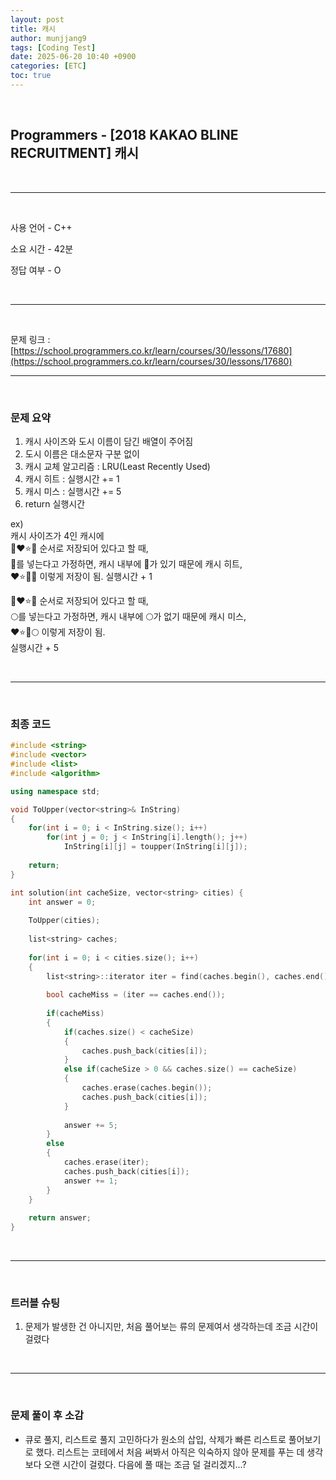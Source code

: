 ```yaml
---
layout: post
title: 캐시
author: munjjang9
tags: [Coding Test]
date: 2025-06-20 10:40 +0900
categories: [ETC]
toc: true
---
```


<br>

## Programmers - [2018 KAKAO BLINE RECRUITMENT] 캐시

<br>

---

<br>

사용 언어 - C++

소요 시간 - 42분

정답 여부 - O

<br>

---

<br>

문제 링크 : [https://school.programmers.co.kr/learn/courses/30/lessons/17680](https://school.programmers.co.kr/learn/courses/30/lessons/17680)
<br>

---

<br>

### 문제 요약

1. 캐시 사이즈와 도시 이름이 담긴 배열이 주어짐
2. 도시 이름은 대소문자 구분 없이
3. 캐시 교체 알고리즘 : LRU(Least Recently Used)
4. 캐시 히트 : 실행시간 += 1
5. 캐시 미스 : 실행시간 += 5
6. return 실행시간

ex) <br>
캐시 사이즈가 4인 캐시에 <br>
🌙❤️⭐🌟 순서로 저장되어 있다고 할 때,<br>
🌙를 넣는다고 가정하면, 캐시 내부에 🌙가 있기 때문에 캐시 히트,<br>
❤️⭐🌟🌙 이렇게 저장이 됨.
실행시간 + 1

🌙❤️⭐🌟 순서로 저장되어 있다고 할 때,<br>
🌕를 넣는다고 가정하면, 캐시 내부에 🌕가 없기 때문에 캐시 미스,<br>
❤️⭐🌟🌕 이렇게 저장이 됨.<br>
실행시간 + 5

<br>

---

<br>

### 최종 코드

```cpp
#include <string>
#include <vector>
#include <list>
#include <algorithm>

using namespace std;

void ToUpper(vector<string>& InString)
{
    for(int i = 0; i < InString.size(); i++)
        for(int j = 0; j < InString[i].length(); j++)
            InString[i][j] = toupper(InString[i][j]);
    
    return;
}

int solution(int cacheSize, vector<string> cities) {
    int answer = 0;
    
    ToUpper(cities);
    
    list<string> caches;
    
    for(int i = 0; i < cities.size(); i++)
    {
        list<string>::iterator iter = find(caches.begin(), caches.end(), cities[i]);
        
        bool cacheMiss = (iter == caches.end());
        
        if(cacheMiss)
        {
            if(caches.size() < cacheSize)
            {
                caches.push_back(cities[i]);
            }
            else if(cacheSize > 0 && caches.size() == cacheSize)
            {
                caches.erase(caches.begin());
                caches.push_back(cities[i]);
            }
            
            answer += 5;
        }
        else
        {
            caches.erase(iter);
            caches.push_back(cities[i]);
            answer += 1;
        }
    }
    
    return answer;
}
```

<br>

---

<br>

### 트러블 슈팅
1. 문제가 발생한 건 아니지만, 처음 풀어보는 류의 문제여서 생각하는데 조금 시간이 걸렸다

<br>

---

<br>

### 문제 풀이 후 소감
- 큐로 풀지, 리스트로 풀지 고민하다가 원소의 삽입, 삭제가 빠른 리스트로 풀어보기로 했다. 리스트는 코테에서 처음 써봐서 아직은 익숙하지 않아 문제를 푸는 데 생각보다 오랜 시간이 걸렸다. 다음에 풀 때는 조금 덜 걸리겠지...?
